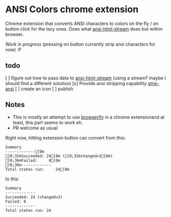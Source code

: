 # ANSI Colors chrome extension

Chrome extension that converts ANSI characters to colors on the fly / on button click for the lazy ones. Does what [ansi-html-stream][ansi-html-stream] does but within browser.

*Work in progress* (pressing on button currently strip ansi characters for now) :P

## todo

[ ] figure out how to pass data to [ansi-html-stream][ansi-html-stream] (using a stream? maybe I should find a different solution)
[x] Provide ansi stripping capability [strip-ansi][strip-ansi]
[ ] create an icon
[ ] publish

## Notes

* This is mostly an attempt to use [browserify][browserify] in a chrome extensionand at least, this part seems to work eh.
* PR welcome as usual

Right now, hitting extension button can convert from this:
```
Summary
-------------[0m
[0;32mSucceeded: 24[0m ([0;32mchanged=3[0m)
[0;36mFailed:     0[0m
[0;36m-------------
Total states run:     24[0m
```
to this
```
Summary
-------------
Succeeded: 24 (changed=3)
Failed: 0
-------------
Total states run: 24
```

[strip-ansi]: https://github.com/chalk/strip-ansi
[ansi-html-stream]: https://github.com/hughsk/ansi-html-stream
[browserify]: http://browserify.org/